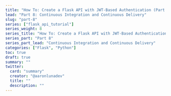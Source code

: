 ```yaml
---
title: "How To: Create a Flask API with JWT-Based Authentication (Part 8)"
lead: "Part 8: Continuous Integration and Continuous Delivery"
slug: "part-8"
series: ["flask_api_tutorial"]
series_weight: 8
series_title: "How To: Create a Flask API with JWT-Based Authentication"
series_part: "Part 8"
series_part_lead: "Continuous Integration and Continuous Delivery"
categories: ["Flask", "Python"]
toc: true
draft: true
summary: ""
twitter:
  card: "summary"
  creator: "@aaronlunadev"
  title: ""
  description: ""
---
```

